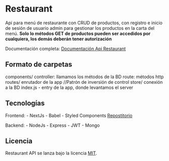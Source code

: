 # Restaurant
   Api para menú de restaurante con CRUD de productos, con registro e inicio de sesión de usuario admin para gestionar los productos en la carta del menú. **Solo lo métodos GET de productos pueden ser accedidos por cualquiera, los demás deberán tener autorización**

   Documentación completa:
      [Documentación Api Restaurant]('http://localhost:3001/api-docs/')

## Formato de carpetas

   components/
      controller: llamamos los métodos de la BD
      route: métodos http
   routes/
      enrutador de la app //Patrón de inversión de control
   store/
      conexión a la BD
   index.js - entry de la app, donde levantamos el server

## Tecnologías

   Frontend:
      - NextJs
      - Babel
      - Styled Components
      [Repostitorio]('https://github.com/DanielSantos495/restaurant')

   Backend:
      - NodeJs
      - Express
      - JWT
      - Mongo

## Licencia
   Restaurant API se lanza bajo la licencia [MIT](https://opensource.org/licenses/MIT).
